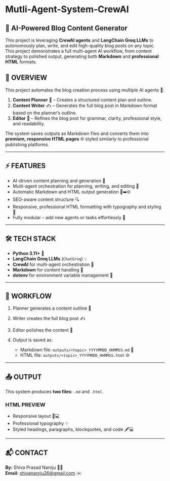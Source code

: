 # Mutli-Agent-System-CrewAI

## 📝 AI-Powered Blog Content Generator

This project is leveraging **CrewAI agents** and **LangChain Groq LLMs** to autonomously plan, write, and edit high-quality blog posts on any topic. This project demonstrates a full multi-agent AI workflow, from content strategy to polished output, generating both **Markdown** and **professional HTML** formats.

## 🌟 OVERVIEW

This project automates the blog creation process using multiple AI agents 🤖:

1. **Content Planner** 📝 – Creates a structured content plan and outline.  
2. **Content Writer** ✍️ – Generates the full blog post in Markdown format based on the planner’s outline.  
3. **Editor** 🧐 – Refines the blog post for grammar, clarity, professional style, and readability.  

The system saves outputs as Markdown files and converts them into **premium, responsive HTML pages** 🌐 styled similarly to professional publishing platforms.

---

## ⚡ FEATURES

- AI-driven content planning and generation 🤖  
- Multi-agent orchestration for planning, writing, and editing 🧩  
- Automatic Markdown and HTML output generation 📄➡️🌐  
- SEO-aware content structure 🔍  
- Responsive, professional HTML formatting with typography and styling 🎨  
- Fully modular – add new agents or tasks effortlessly 🔧  

---

## 🛠 TECH STACK

- **Python 3.11+** 🐍  
- **LangChain Groq LLMs** (`ChatGroq`) 💡  
- **CrewAI** for multi-agent orchestration 🧠  
- **Markdown** for content handling 📝  
- **dotenv** for environment variable management 🔑  

---

## 🔄 WORKFLOW

1. Planner generates a content outline 📝  
2. Writer creates the full blog post ✍️  
3. Editor polishes the content 🧐  
4. Output is saved as:  

   - Markdown file: `outputs/<topic>_YYYYMMDD_HHMMSS.md` 📄  
   - HTML file: `outputs/<topic>_YYYYMMDD_HHMMSS.html` 🌐  

---

## 📤 OUTPUT

This system produces **two files**: `.md` and `.html`.  

### HTML PREVIEW

- Responsive layout 📱💻  
- Professional typography ✨  
- Styled headings, paragraphs, blockquotes, and code 🖋️💻  

---

## 📬 CONTACT

**By:** Shiva Prasad Naroju 🙋‍♂️  
**Email:** shivanaroju26@gmail.com ✉️
